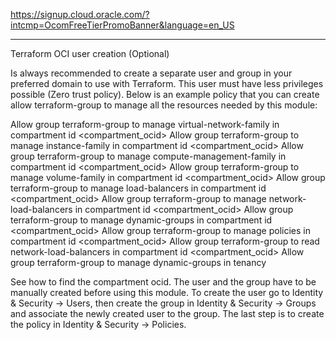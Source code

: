 https://signup.cloud.oracle.com/?intcmp=OcomFreeTierPromoBanner&language=en_US

----

Terraform OCI user creation (Optional)

Is always recommended to create a separate user and group in your preferred domain to use with Terraform. This user must have less privileges possible (Zero trust policy). Below is an example policy that you can create allow terraform-group to manage all the resources needed by this module:

Allow group terraform-group to manage virtual-network-family  in compartment id <compartment_ocid>
Allow group terraform-group to manage instance-family  in compartment id <compartment_ocid>
Allow group terraform-group to manage compute-management-family  in compartment id <compartment_ocid>
Allow group terraform-group to manage volume-family  in compartment id <compartment_ocid>
Allow group terraform-group to manage load-balancers  in compartment id <compartment_ocid>
Allow group terraform-group to manage network-load-balancers  in compartment id <compartment_ocid>
Allow group terraform-group to manage dynamic-groups in compartment id <compartment_ocid>
Allow group terraform-group to manage policies in compartment id <compartment_ocid>
Allow group terraform-group to read network-load-balancers  in compartment id <compartment_ocid>
Allow group terraform-group to manage dynamic-groups in tenancy

See how to find the compartment ocid. The user and the group have to be manually created before using this module. To create the user go to Identity & Security -> Users, then create the group in Identity & Security -> Groups and associate the newly created user to the group. The last step is to create the policy in Identity & Security -> Policies.


